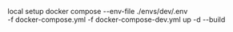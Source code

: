 
local setup
docker compose --env-file ./envs/dev/.env \
-f docker-compose.yml -f docker-compose-dev.yml up -d --build
